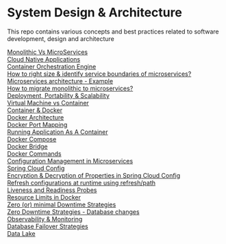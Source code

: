 # System Design & Architecture
This repo contains various concepts and best practices related to software development, design and architecture

[Monolithic Vs MicroServices](https://github.com/pavanuppuluri/software-design-architecture-concepts/blob/master/monolithic_vs_microservices.md)
<br>
[Cloud Native Applications](https://github.com/pavanuppuluri/software-design-architecture-concepts/blob/master/cloud_native.md)
<br>
[Container Orchestration Engine](https://github.com/pavanuppuluri/software-design-architecture-concepts/blob/master/coe.md)
<br>
[How to right size & identify service boundaries of microservices?](https://github.com/pavanuppuluri/system-design-and-architecture-best-practices/blob/master/microservice_size.md)
<br>
[Microservices architecture - Example](https://github.com/pavanuppuluri/software-design-architecture-concepts/blob/master/sample%20micro%20service%20architecture.md)
<br>
[How to migrate monolithic to microservices?](https://github.com/pavanuppuluri/software-design-architecture-concepts/blob/master/monolithic_to_ms.md)
<br>
[Deployment, Portability & Scalability](https://github.com/pavanuppuluri/software-design-architecture-concepts/blob/master/deployment_portablity_scalability.md)
<br>
[Virtual Machine vs Container](https://github.com/pavanuppuluri/software-design-architecture-concepts/blob/master/container_vs_vm.md)
<br>
[Container & Docker](https://github.com/pavanuppuluri/software-design-architecture-concepts/blob/master/container_and_docker.md)
<br>
[Docker Architecture](https://github.com/pavanuppuluri/software-design-architecture-concepts/blob/master/docker_architecture.md)
<br>
[Docker Port Mapping](https://github.com/pavanuppuluri/software-design-architecture-concepts/blob/master/docker-port-mapping.md)
<br>
[Running Application As A Container](https://github.com/pavanuppuluri/software-design-architecture-concepts/blob/master/running%20app%20as%20a%20container.md)
<br>
[Docker Compose](https://github.com/pavanuppuluri/software-design-architecture-concepts/blob/master/docker_compose.md)
<br>
[Docker Bridge](https://github.com/pavanuppuluri/software-design-architecture-concepts/blob/master/docker_bridge.md)
<br>
[Docker Commands](https://github.com/pavanuppuluri/software-design-architecture-concepts/blob/master/docker_commands.md)
<br>
[Configuration Management in Microservices](https://github.com/pavanuppuluri/software-design-architecture-concepts/blob/master/config_mgt.md)
<br>
[Spring Cloud Config](https://github.com/pavanuppuluri/software-design-architecture-concepts/blob/master/spring_cloud_config.md)
<br>
[Encryption & Decryption of Properties in Spring Cloud Config](https://github.com/pavanuppuluri/software-design-architecture-concepts/blob/master/spring_cloud_config_ed.md)
<br>
[Refresh configurations at runtime using refresh/path](https://github.com/pavanuppuluri/software-design-architecture-concepts/blob/master/refresh_config.md)
<br>
[Liveness and Readiness Probes](https://github.com/pavanuppuluri/software-design-architecture-concepts/blob/master/liveness_readiness_probes.md)
<br>
[Resource Limits in Docker](https://github.com/pavanuppuluri/software-design-architecture-concepts/blob/master/docker-resource-limits.md)
<br>
[Zero (or) minimal Downtime Strategies](https://github.com/pavanuppuluri/Zero-or-minimal-downtime-strategies)
<br>
[Zero Downtime Strategies - Database changes](https://github.com/pavanuppuluri/software-design-architecture-concepts/blob/master/zero-downtime-db.md)
<br>
[Observability & Monitoring](https://github.com/pavanuppuluri/Observability-and-Monitoring-of-Microservices)
<br>
[Database Failover Strategies](https://github.com/pavanuppuluri/system-design-and-architecture-best-practices/blob/master/database_fail_over.md)
<br>
[Data Lake](https://github.com/pavanuppuluri/system-design-and-architecture-best-practices/blob/master/Data%20Lake.md)



